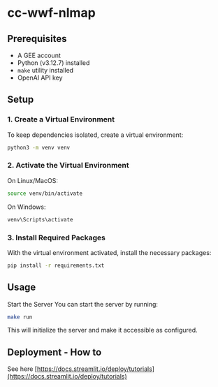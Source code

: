 # cc-wwf-nlmap

## Prerequisites

- A GEE account
- Python (v3.12.7) installed
- `make` utility installed
- OpenAI API key

## Setup

### 1. Create a Virtual Environment

To keep dependencies isolated, create a virtual environment:

```bash
python3 -m venv venv
```

### 2. Activate the Virtual Environment

On Linux/MacOS:

```bash
source venv/bin/activate
```

On Windows:

```bash
venv\Scripts\activate
```

### 3. Install Required Packages

With the virtual environment activated, install the necessary packages:

```bash
pip install -r requirements.txt
```

## Usage

Start the Server
You can start the server by running:

```bash
make run
```

This will initialize the server and make it accessible as configured.

## Deployment - How to

See here [https://docs.streamlit.io/deploy/tutorials](https://docs.streamlit.io/deploy/tutorials)
